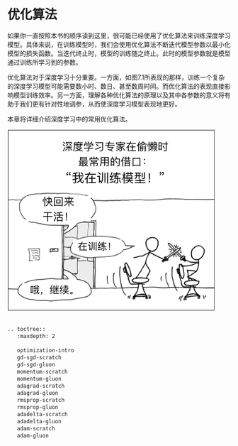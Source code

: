 # 优化算法

如果你一直按照本书的顺序读到这里，很可能已经使用了优化算法来训练深度学习模型。具体来说，在训练模型时，我们会使用优化算法不断迭代模型参数以最小化模型的损失函数。当迭代终止时，模型的训练随之终止。此时的模型参数就是模型通过训练所学习到的参数。

优化算法对于深度学习十分重要。一方面，如图7.1所表现的那样，训练一个复杂的深度学习模型可能需要数小时、数日、甚至数周时间。而优化算法的表现直接影响模型训练效率。另一方面，理解各种优化算法的原理以及其中各参数的意义将有助于我们更有针对性地调参，从而使深度学习模型表现地更好。

本章将详细介绍深度学习中的常用优化算法。

![漫画：训练深度学习模型](../img/training_model.png)

```{.python .input .eval_rst}

.. toctree::
   :maxdepth: 2

   optimization-intro
   gd-sgd-scratch
   gd-sgd-gluon
   momentum-scratch
   momentum-gluon
   adagrad-scratch
   adagrad-gluon
   rmsprop-scratch
   rmsprop-gluon
   adadelta-scratch
   adadelta-gluon
   adam-scratch
   adam-gluon
```
